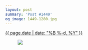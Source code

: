 ```yaml
---
layout: post
summary: 'Post #1449'
og_image: 1449-1280.jpg
---
```


<div class="post">
 <time>
  <a href="/1449">
   {{ page.date | date: "%B %-d, %Y" }}
  </a>
 </time>
 <a href="/1449">
  <figure data-taken="8/25/2021">
   <img sizes="(min-width: 700px) 50vw, calc(100vw - 2rem)" src="{{ site.assets_url }}/1449-640.jpg" srcset="{{ site.assets_url }}/1449-320.jpg 320w, {{ site.assets_url }}/1449-640.jpg 640w, {{ site.assets_url }}/1449-960.jpg 960w, {{ site.assets_url }}/1449-1280.jpg 1280w"/>
  </figure>
 </a>
</div>
